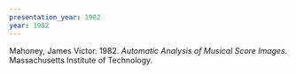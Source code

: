 ```yaml
---
presentation_year: 1982
year: 1982
---
```


Mahoney, James Victor. 1982. <i>Automatic Analysis of Musical Score Images</i>. Massachusetts Institute of Technology.